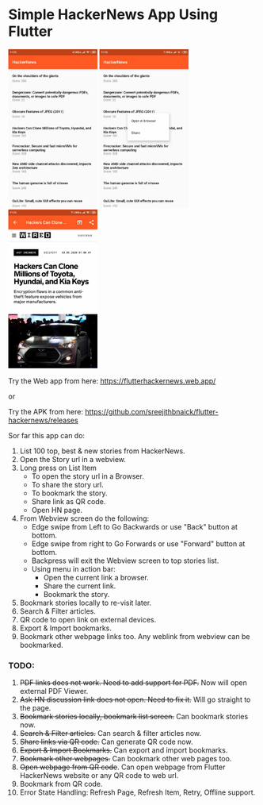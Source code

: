 # Simple HackerNews App Using Flutter

<img src="./images/screen1.jpg" width="180"> <img src="./images/screen2.jpg" width="180"> <img src="./images/screen3.jpg" width="180">

Try the Web app from here: https://flutterhackernews.web.app/

or 

Try the APK from here: https://github.com/sreejithbnaick/flutter-hackernews/releases

Sor far this app can do:

1. List 100 top, best & new stories from HackerNews.
2. Open the Story url in a webview.
3. Long press on List Item
    + To open the story url in a Browser.
    + To share the story url.
    + To bookmark the story.
    + Share link as QR code.
    + Open HN page.
4. From Webview screen do the following:
    + Edge swipe from Left to Go Backwards or use "Back" button at bottom.
    + Edge swipe from right to Go Forwards or use "Forward" button at bottom.
    + Backpress will exit the Webview screen to top stories list.
    + Using menu in action bar: 
        + Open the current link a browser.
        + Share the current link.
        + Bookmark the story.
5. Bookmark stories locally to re-visit later.
6. Search & Filter articles.
7. QR code to open link on external devices.
8. Export & Import bookmarks.
9. Bookmark other webpage links too. Any weblink from webview can be bookmarked.


### TODO:

1. ~~PDF links does not work. Need to add support for PDF.~~ Now will open external PDF Viewer. 
2. ~~Ask HN discussion link does not open. Need to fix it.~~ Will go straight to the page.
3. ~~Bookmark stories locally, bookmark list screen.~~ Can bookmark stories now.
4. ~~Search & Filter articles.~~ Can search & filter articles now.
5. ~~Share links via QR code.~~ Can generate QR code now.
6. ~~Export & Import Bookmarks.~~ Can export and import bookmarks.
7. ~~Bookmark other webpages.~~ Can bookmark other web pages too.
8. ~~Open webpage from QR code~~. Can open webpage from Flutter HackerNews website or any QR code to web url.
9. Bookmark from QR code.
9. Error State Handling: Refresh Page, Refresh Item, Retry, Offline support.
